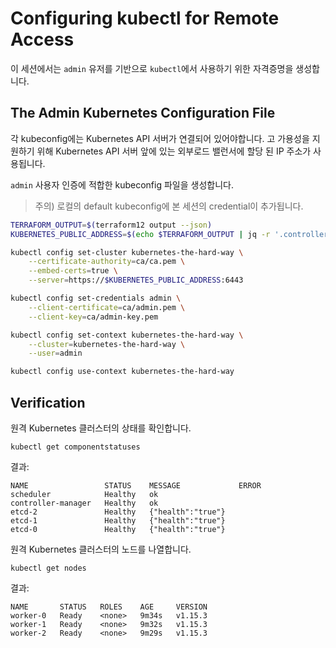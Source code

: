 # Configuring kubectl for Remote Access

이 세션에서는 `admin` 유저를 기반으로 `kubectl`에서 사용하기 위한 자격증명을 생성합니다.

## The Admin Kubernetes Configuration File

각 kubeconfig에는 Kubernetes API 서버가 연결되어 있어야합니다. 고 가용성을 지원하기 위해 Kubernetes API 서버 앞에 있는 외부로드 밸런서에 할당 된 IP 주소가 사용됩니다.

`admin` 사용자 인증에 적합한 kubeconfig 파일을 생성합니다.

> 주의) 로컬의 default kubeconfig에 본 세션의 credential이 추가됩니다.

```bash
TERRAFORM_OUTPUT=$(terraform12 output --json)
KUBERNETES_PUBLIC_ADDRESS=$(echo $TERRAFORM_OUTPUT | jq -r '.controller_loadbalancer_public_ip.value')

kubectl config set-cluster kubernetes-the-hard-way \
    --certificate-authority=ca/ca.pem \
    --embed-certs=true \
    --server=https://$KUBERNETES_PUBLIC_ADDRESS:6443

kubectl config set-credentials admin \
    --client-certificate=ca/admin.pem \
    --client-key=ca/admin-key.pem

kubectl config set-context kubernetes-the-hard-way \
    --cluster=kubernetes-the-hard-way \
    --user=admin

kubectl config use-context kubernetes-the-hard-way
```

## Verification

원격 Kubernetes 클러스터의 상태를 확인합니다.

```
kubectl get componentstatuses
```

결과:

```
NAME                 STATUS    MESSAGE             ERROR
scheduler            Healthy   ok
controller-manager   Healthy   ok
etcd-2               Healthy   {"health":"true"}
etcd-1               Healthy   {"health":"true"}
etcd-0               Healthy   {"health":"true"}
```

원격 Kubernetes 클러스터의 노드를 나열합니다.

```
kubectl get nodes
```

결과:

```
NAME       STATUS   ROLES    AGE     VERSION
worker-0   Ready    <none>   9m34s   v1.15.3
worker-1   Ready    <none>   9m32s   v1.15.3
worker-2   Ready    <none>   9m29s   v1.15.3
```
